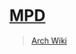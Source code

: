 # [MPD](https://www.musicpd.org/)

> [Arch Wiki](https://wiki.archlinux.org/index.php/Music_Player_Daemon)
